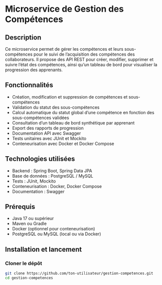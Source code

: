 # Microservice de Gestion des Compétences

## Description

Ce microservice permet de gérer les compétences et leurs sous-compétences pour le suivi de l’acquisition des compétences des collaborateurs. Il propose des API REST pour créer, modifier, supprimer et suivre l’état des compétences, ainsi qu’un tableau de bord pour visualiser la progression des apprenants.

## Fonctionnalités

- Création, modification et suppression de compétences et sous-compétences  
- Validation du statut des sous-compétences  
- Calcul automatique du statut global d’une compétence en fonction des sous-compétences validées  
- Consultation d’un tableau de bord synthétique par apprenant  
- Export des rapports de progression  
- Documentation API avec Swagger  
- Tests unitaires avec JUnit et Mockito  
- Conteneurisation avec Docker et Docker Compose  

## Technologies utilisées

- Backend : Spring Boot, Spring Data JPA  
- Base de données : PostgreSQL / MySQL  
- Tests : JUnit, Mockito  
- Conteneurisation : Docker, Docker Compose  
- Documentation : Swagger  

## Prérequis

- Java 17 ou supérieur  
- Maven ou Gradle  
- Docker (optionnel pour conteneurisation)  
- PostgreSQL ou MySQL (local ou via Docker)  

## Installation et lancement

### Cloner le dépôt

```bash
git clone https://github.com/ton-utilisateur/gestion-competences.git
cd gestion-competences
